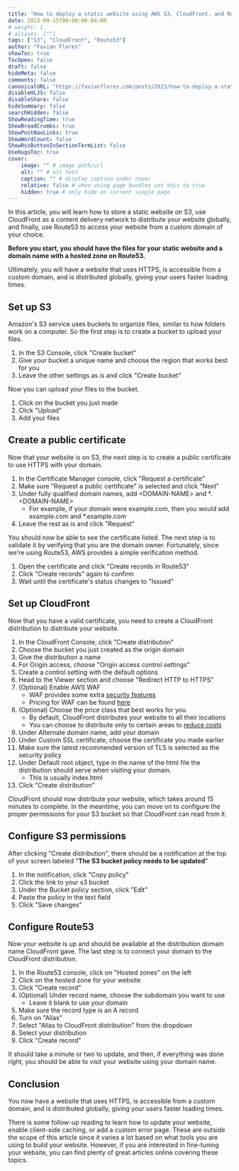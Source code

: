 ```yaml
---
title: "How to deploy a static website using AWS S3, CloudFront, and Route53"
date: 2023-09-15T00:00:00-04:00
# weight: 1
# aliases: [""]
tags: ["S3", "CloudFront", "Route53"]
author: "Favian Flores"
showToc: true
TocOpen: false
draft: false
hideMeta: false
comments: false
canonicalURL: "https://favianflores.com/posts/2023/how-to-deploy-a-static-website-using-cloudfront-route53-s3-and-certificate-manager/"
disableHLJS: false
disableShare: false
hideSummary: false
searchHidden: false
ShowReadingTime: true
ShowBreadCrumbs: true
ShowPostNavLinks: true
ShowWordCount: false
ShowRssButtonInSectionTermList: false
UseHugoToc: true
cover:
    image: "" # image path/url
    alt: "" # alt text
    caption: "" # display caption under cover
    relative: false # when using page bundles set this to true
    hidden: true # only hide on current single page
---
```


In this article, you will learn how to store a static website on S3, use CloudFront as a content delivery network to distribute your website globally, and finally, use Route53 to access your website from a custom domain of your choice.

**Before you start, you should have the files for your static website and a domain name with a hosted zone on Route53.**

Ultimately, you will have a website that uses HTTPS, is accessible from a custom domain, and is distributed globally, giving your users faster loading times.

## Set up S3

Amazon's S3 service uses buckets to organize files, similar to how folders work on a computer. So the first step is to create a bucket to upload your files.

1. In the S3 Console, click "Create bucket"
2. Give your bucket a unique name and choose the region that works best for you
3. Leave the other settings as is and click "Create bucket"

Now you can upload your files to the bucket.

1. Click on the bucket you just made
2. Click "Upload"
3. Add your files

## Create a public certificate

Now that your website is on S3, the next step is to create a public certificate to use HTTPS with your domain.

1. In the Certificate Manager console, click "Request a certificate"
2. Make sure "Request a public certificate" is selected and click "Next"
3. Under fully qualified domain names, add \<DOMAIN-NAME\> and \*.\<DOMAIN-NAME\>
    - For example, if your domain were example.com, then you would add example.com and \*.example.com
4. Leave the rest as is and click "Request"

You should now be able to see the certificate listed. The next step is to validate it by verifying that you are the domain owner. Fortunately, since we're using Route53, AWS provides a simple verification method.

1. Open the certificate and click "Create records in Route53"
2. Click "Create records" again to confirm
3. Wait until the certificate's status changes to "Issued"

## Set up CloudFront

Now that you have a valid certificate, you need to create a CloudFront distribution to distribute your website.

1. In the CloudFront Console, click "Create distribution"
2. Choose the bucket you just created as the origin domain
3. Give the distribution a name
4. For Origin access, choose "Origin access control settings"
5. Create a control setting with the default options
6. Head to the Viewer section and choose "Redirect HTTP to HTTPS"
7. (Optional) Enable AWS WAF
    - WAF provides some extra [security features](https://aws.amazon.com/waf/features/)
    - Pricing for WAF can be found [here](https://aws.amazon.com/waf/pricing/)
8. (Optional) Choose the price class that best works for you
    - By default, CloudFront distributes your website to all their locations
    - You can choose to distribute only to certain areas to [reduce costs](https://aws.amazon.com/cloudfront/pricing/)
9. Under Alternate domain name, add your domain
10. Under Custom SSL certificate, choose the certificate you made earlier
11. Make sure the latest recommended version of TLS is selected as the security policy
12. Under Default root object, type in the name of the html file the distribution should serve when visiting your domain.
    - This is usually index.html
13. Click "Create distribution"

CloudFront should now distribute your website, which takes around 15 minutes to complete. In the meantime, you can move on to configure the proper permissions for your S3 bucket so that CloudFront can read from it.

## Configure S3 permissions

After clicking "Create distribution", there should be a notification at the top of your screen labeled "**The S3 bucket policy needs to be updated**"

1. In the notification, click "Copy policy"
2. Click the link to your s3 bucket
3. Under the Bucket policy section, click "Edit"
4. Paste the policy in the text field
5. Click "Save changes"

## Configure Route53

Now your website is up and should be available at the distribution domain name CloudFront gave. The last step is to connect your domain to the CloudFront distribution.

1. In the Route53 console, click on "Hosted zones" on the left
2. Click on the hosted zone for your website
3. Click "Create record"
4. (Optional) Under record name, choose the subdomain you want to use
    - Leave it blank to use your domain
5. Make sure the record type is an A record
6. Turn on "Alias"
7. Select "Alias to CloudFront distribution" from the dropdown
8. Select your distribution
9. Click "Create record"

It should take a minute or two to update, and then, if everything was done right, you should be able to visit your website using your domain name.

## Conclusion

You now have a website that uses HTTPS, is accessible from a custom domain, and is distributed globally, giving your users faster loading times.

There is some follow-up reading to learn how to update your website, enable client-side caching, or add a custom error page. These are outside the scope of this article since it varies a lot based on what tools you are using to build your website. However, if you are interested in fine-tuning your website, you can find plenty of great articles online covering these topics.